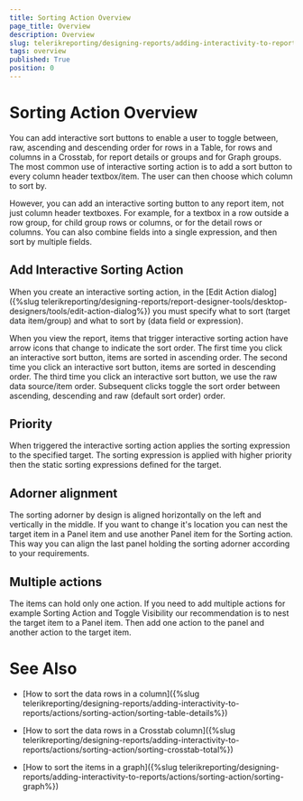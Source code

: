 ```yaml
---
title: Sorting Action Overview
page_title: Overview 
description: Overview
slug: telerikreporting/designing-reports/adding-interactivity-to-reports/actions/sorting-action/overview
tags: overview
published: True
position: 0
---
```


# Sorting Action Overview


You can add interactive sort buttons to enable a user to toggle between, raw, ascending and descending order for rows in a Table, for rows and columns in a Crosstab, for report details or groups and for Graph groups. The most common use of interactive sorting action is to add a sort button to every column header textbox/item. The user can then choose which column to sort by.       

However, you can add an interactive sorting button to any report item, not just column header textboxes. For example, for a textbox in a row outside a row group, for child group rows or columns, or for the detail rows or columns. You can also combine fields into a single expression, and then sort by multiple fields.       

## Add Interactive Sorting Action

When you create an interactive sorting action, in the [Edit Action dialog]({%slug telerikreporting/designing-reports/report-designer-tools/desktop-designers/tools/edit-action-dialog%}) you must specify what to sort (target data item/group) and what to sort by (data field or expression).         

When you view the report, items that trigger interactive sorting action have arrow icons that change to indicate the sort order. The first time you click an interactive sort button, items are sorted in ascending order. The second time you click an interactive sort button, items are sorted in descending order. The third time you click an interactive sort button, we use the raw data source/item order. Subsequent clicks toggle the sort order between ascending, descending and raw (default sort order) order.         

## Priority

When triggered the interactive sorting action applies the sorting expression to the specified target. The sorting expression is applied with higher priority then the static sorting expressions defined for the target.       		

## Adorner alignment

The sorting adorner by design is aligned horizontally on the left and vertically in the middle. If you want to change it's location you can nest the target item in a Panel item and use another Panel item for the Sorting action. This way you can align the last panel holding the sorting adorner according to your requirements.           	

## Multiple actions

The items can hold only one action. If you need to add multiple actions for example Sorting Action and Toggle Visibility our recommendation is to nest the target item to a Panel item. Then add one action to the panel and another action to the target item.           	

# See Also


 * [How to sort the data rows in a column]({%slug telerikreporting/designing-reports/adding-interactivity-to-reports/actions/sorting-action/sorting-table-details%})

 * [How to sort the data rows in a Crosstab column]({%slug telerikreporting/designing-reports/adding-interactivity-to-reports/actions/sorting-action/sorting-crosstab-total%})

 * [How to sort the items in a graph]({%slug telerikreporting/designing-reports/adding-interactivity-to-reports/actions/sorting-action/sorting-graph%})
